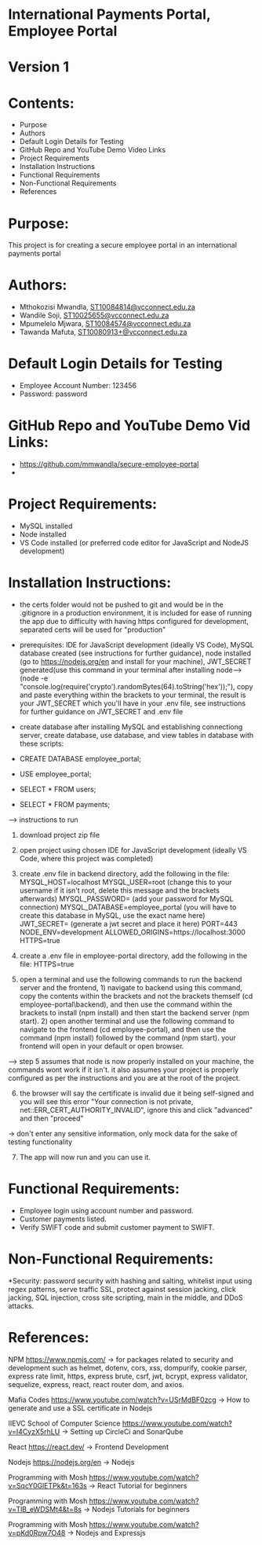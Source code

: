 # International Payments Portal, Employee Portal
# Version 1

# Contents:
* Purpose
* Authors
* Default Login Details for Testing
* GitHub Repo and YouTube Demo Video Links
* Project Requirements
* Installation Instructions
* Functional Requirements
* Non-Functional Requirements
* References

# Purpose:
This project is for creating a secure employee portal in an international payments portal

# Authors:
* Mthokozisi Mwandla, ST10084814@vcconnect.edu.za
* Wandile Soji, ST10025655@vcconnect.edu.za
* Mpumelelo Mjwara, ST10084574@vcconnect.edu.za
* Tawanda Mafuta, ST10080913+@vcconnect.edu.za

# Default Login Details for Testing
* Employee Account Number: 123456
* Password: password

# GitHub Repo and YouTube Demo Vid Links:
* https://github.com/mmwandla/secure-employee-portal
* 

# Project Requirements:
* MySQL installed
* Node installed
* VS Code installed (or preferred code editor for JavaScript and NodeJS development)

# Installation Instructions:
* the certs folder would not be pushed to git and would be in the .gitignore in a production environment, it is included for ease of running the app due to difficulty with having https configured for development, separated certs will be used for "production"

* prerequisites: IDE for JavaScript development (ideally VS Code), MySQL database created (see instructions for further guidance), node installed (go to https://nodejs.org/en and install for your machine), JWT_SECRET generated(use this command in your terminal after installing node--> (node -e "console.log(require('crypto').randomBytes(64).toString('hex'));"), copy and paste everything within the brackets to your terminal, the result is your JWT_SECRET which you'll have in your .env file, see instructions for further guidance on JWT_SECRET and .env file

* create database
after installing MySQL and establishing connectiong server, create database, use database, and view tables in database with these scripts:

* CREATE DATABASE employee_portal;
* USE employee_portal;
* SELECT * FROM users;
* SELECT * FROM payments;

--> instructions to run

1) download project zip file
   
2) open project using chosen IDE for JavaScript development (ideally VS Code, where this project was completed)
   
3) create .env file in backend directory, add the following in the file:
MYSQL_HOST=localhost
MYSQL_USER=root (change this to your username if it isn't root, delete this message and the brackets afterwards)
MYSQL_PASSWORD= (add your password for MySQL connection)
MYSQL_DATABASE=employee_portal (you will have to create this database in MySQL, use the exact name here)
JWT_SECRET= (generate a jwt secret and place it here)
PORT=443
NODE_ENV=development
ALLOWED_ORIGINS=https://localhost:3000
HTTPS=true

4) create a .env file in employee-portal directory, add the following in the file:
HTTPS=true

5) open a terminal and use the following commands to run the backend server and the frontend, 1) navigate to backend using this command, copy the contents within the brackets and not the brackets themself (cd employee-portal\backend), and then use the command within the brackets to install (npm install) and then start the backend server (npm start). 2) open another terminal and use the following command to navigate to the frontend (cd employee-portal), and then use the command (npm install) followed by the command (npm start). your frontend will open in your default or open browser.

--> step 5 assumes that node is now properly installed on your machine, the commands wont work if it isn't. it also assumes your project is properly configured as per the instructions and you are at the root of the project.

6) the browser will say the certificate is invalid due it being self-signed and you will see this error "Your connection is not private, net::ERR_CERT_AUTHORITY_INVALID", ignore this and click "advanced" and then "proceed"

-> don't enter any sensitive information, only mock data for the sake of testing functionality

7) The app will now run and you can use it.

# Functional Requirements:
* Employee login using account number and password.
* Customer payments listed.
* Verify SWIFT code and submit customer payment to SWIFT.

# Non-Functional Requirements:
*Security: password security with hashing and salting, whitelist input using regex patterns, serve traffic SSL, 
           protect against session jacking, click jacking, SQL injection, cross site scripting, main in the middle, 
           and DDoS attacks.

# References:
NPM
https://www.npmjs.com/
-> for packages related to security and development such as helmet, dotenv, cors, xss, dompurify, cookie parser, 
   express rate limit, https, express brute, csrf, jwt, bcrypt, express validator, sequelize, express, react, react router
   dom, and axios. 

Mafia Codes
https://www.youtube.com/watch?v=USrMdBF0zcg
-> How to generate and use a SSL certificate in Nodejs

IIEVC School of Computer Science
https://www.youtube.com/watch?v=I4CyzX5rhLU
-> Setting up CircleCi and SonarQube 

React
https://react.dev/
-> Frontend Development

Nodejs
https://nodejs.org/en
-> Nodejs

Programming with Mosh
https://www.youtube.com/watch?v=SqcY0GlETPk&t=163s
-> React Tutorial for beginners

Programming with Mosh
https://www.youtube.com/watch?v=TlB_eWDSMt4&t=8s
-> Nodejs Tutorials for beginners

Programming with Mosh
https://www.youtube.com/watch?v=pKd0Rpw7O48
-> Nodejs and Expressjs
